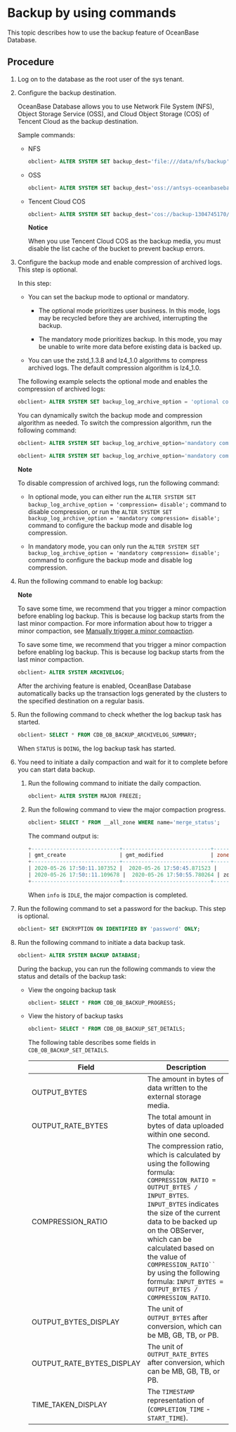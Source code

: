 Backup by using commands 
=============================================

This topic describes how to use the backup feature of OceanBase Database. 

Procedure 
------------------------------

1. Log on to the database as the root user of the sys tenant.

   

2. Configure the backup destination. 

   OceanBase Database allows you to use Network File System (NFS), Object Storage Service (OSS), and Cloud Object Storage (COS) of Tencent Cloud as the backup destination. 

   Sample commands:
   * NFS

     ```sql
     obclient> ALTER SYSTEM SET backup_dest='file:///data/nfs/backup';
     ```

     
   
   * OSS

     ```sql
     obclient> ALTER SYSTEM SET backup_dest='oss://antsys-oceanbasebackup/backup_rd/?host=cn-hangzhou-alipay-b.oss-cdn.aliyun-inc.com&access_id=xxx&access_key=xxx';
     ```

     
   
   * Tencent Cloud COS

     ```sql
     obclient> ALTER SYSTEM SET backup_dest='cos://backup-1304745170/backup_rd/20210127?host=cos.ap-nanjing.myqcloud.com&access_id=xxx&access_key=xxx&appid=xxx';
     ```

     
     **Notice**

     

     When you use Tencent Cloud COS as the backup media, you must disable the list cache of the bucket to prevent backup errors.
     
   

   

3. Configure the backup mode and enable compression of archived logs. This step is optional. 

   In this step:
   * You can set the backup mode to optional or mandatory. 

     * The optional mode prioritizes user business. In this mode, logs may be recycled before they are archived, interrupting the backup.

       
     
     * The mandatory mode prioritizes backup. In this mode, you may be unable to write more data before existing data is backed up.

       
     

     
   
   * You can use the zstd_1.3.8 and lz4_1.0 algorithms to compress archived logs. The default compression algorithm is lz4_1.0.

     
   

   

   The following example selects the optional mode and enables the compression of archived logs:

   ```sql
   obclient> ALTER SYSTEM SET backup_log_archive_option = 'optional compression= enable';
   ```

   

   You can dynamically switch the backup mode and compression algorithm as needed. To switch the compression algorithm, run the following command: 

   ```sql
   obclient> ALTER SYSTEM SET backup_log_archive_option='mandatory compression= zstd_1.3.8';
   
   obclient> ALTER SYSTEM SET backup_log_archive_option='mandatory compression= lz4_1.0';
   ```

   
   **Note**

   

   To disable compression of archived logs, run the following command:
   * In optional mode, you can either run the `ALTER SYSTEM SET backup_log_archive_option = 'compression= disable';` command to disable compression, or run the `ALTER SYSTEM SET backup_log_archive_option = 'mandatory compression= disable';` command to configure the backup mode and disable log compression.

     
   
   * In mandatory mode, you can only run the `ALTER SYSTEM SET backup_log_archive_option = 'mandatory compression= disable';` command to configure the backup mode and disable log compression.

     
   

   
   

4. Run the following command to enable log backup: 

   **Note**

   

   To save some time, we recommend that you trigger a minor compaction before enabling log backup. This is because log backup starts from the last minor compaction. For more information about how to trigger a minor compaction, see [Manually trigger a minor compaction](t2019742.html#topic-2019742). 

   To save some time, we recommend that you trigger a minor compaction before enabling log backup. This is because log backup starts from the last minor compaction.

   ```sql
   obclient> ALTER SYSTEM ARCHIVELOG;
   ```

   

   After the archiving feature is enabled, OceanBase Database automatically backs up the transaction logs generated by the clusters to the specified destination on a regular basis.
   

5. Run the following command to check whether the log backup task has started. 

   ```sql
   obclient> SELECT * FROM CDB_OB_BACKUP_ARCHIVELOG_SUMMARY;
   ```

   

   When `STATUS` is `DOING`, the log backup task has started.
   

6. You need to initiate a daily compaction and wait for it to complete before you can start data backup. 

   1. Run the following command to initiate the daily compaction. 

      ```sql
      obclient> ALTER SYSTEM MAJOR FREEZE;
      ```

      
   
   2. Run the following command to view the major compaction progress. 

      ```sql
      obclient> SELECT * FROM __all_zone WHERE name='merge_status';
      ```

      

      The command output is:

      ```sql
      +----------------------------+----------------------------+-------+--------------+-------+------+
      | gmt_create                 | gmt_modified               | zone  | name         | value | info |
      +----------------------------+----------------------------+-------+--------------+-------+------+
      | 2020-05-26 17:50:11.107352 |  2020-05-26 17:50:45.871523 |       | merge_status |     0 | IDLE |
      | 2020-05-26 17:50::11.109678 |  2020-05-26 17:50:55.780264 | zone1 | merge_status |     0 | IDLE |
      +----------------------------+----------------------------+-------+--------------+-------+------+
      ```

      

      When `info` is `IDLE`, the major compaction is completed.
      
   

   

7. Run the following command to set a password for the backup. This step is optional. 

   ```sql
   obclient> SET ENCRYPTION ON IDENTIFIED BY 'password' ONLY;
   ```

   

8. Run the following command to initiate a data backup task. 

   ```sql
   obclient> ALTER SYSTEM BACKUP DATABASE;
   ```

   

   During the backup, you can run the following commands to view the status and details of the backup task:
   * View the ongoing backup task

     ```sql
     obclient> SELECT * FROM CDB_OB_BACKUP_PROGRESS; 
     ```

     
   
   * View the history of backup tasks

     ```sql
     obclient> SELECT * FROM CDB_OB_BACKUP_SET_DETAILS;
     ```

     

     The following table describes some fields in `CDB_OB_BACKUP_SET_DETAILS`. 
     

     |           Field           |                                                                                                                                                                                        Description                                                                                                                                                                                         |
     |---------------------------|--------------------------------------------------------------------------------------------------------------------------------------------------------------------------------------------------------------------------------------------------------------------------------------------------------------------------------------------------------------------------------------------|
     | OUTPUT_BYTES              | The amount in bytes of data written to the external storage media.                                                                                                                                                                                                                                                                                                                         |
     | OUTPUT_RATE_BYTES         | The total amount in bytes of data uploaded within one second.                                                                                                                                                                                                                                                                                                                              |
     | COMPRESSION_RATIO         | The compression ratio, which is calculated by using the following formula: `COMPRESSION_RATIO = OUTPUT_BYTES / INPUT_BYTES`.  `INPUT_BYTES` indicates the size of the current data to be backed up on the OBServer, which can be calculated based on the value of `COMPRESSION_RATIO`` ` by using the following formula: `INPUT_BYTES = OUTPUT_BYTES / COMPRESSION_RATIO`. |
     | OUTPUT_BYTES_DISPLAY      | The unit of `OUTPUT_BYTES` after conversion, which can be MB, GB, TB, or PB.                                                                                                                                                                                                                                                                                                               |
     | OUTPUT_RATE_BYTES_DISPLAY | The unit of `OUTPUT_RATE_BYTES` after conversion, which can be MB, GB, TB, or PB.                                                                                                                                                                                                                                                                                                          |
     | TIME_TAKEN_DISPLAY        | The `TIMESTAMP` representation of (`COMPLETION_TIME` - `START_TIME`).                                                                                                                                                                                                                                                                                                                      |

     
   

   



